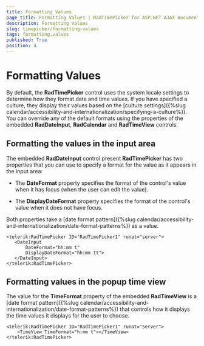 ```yaml
---
title: Formatting Values
page_title: Formatting Values | RadTimePicker for ASP.NET AJAX Documentation
description: Formatting Values
slug: timepicker/formatting-values
tags: formatting,values
published: True
position: 4
---
```


# Formatting Values



By default, the **RadTimePicker** control uses the system locale settings to determine how they format date and time values. If you have specified a culture, they display their values based on the [culture settings]({%slug calendar/accessibility-and-internationalization/specifying-a-culture%}). You can override any of the default formats using the properties of the embedded **RadDateInput**, **RadCalendar** and **RadTimeView** controls.

## Formatting the values in the input area

The embedded **RadDateInput** control present **RadTimePicker** has two properties that you can use to specify a format for the value as it appears in the input area:

* The **DateFormat** property specifies the format of the control's value when it has focus (when the user can edit the value).

* The **DisplayDateFormat** property specifies the format of the control's value when it does not have focus.

Both properties take a [date format pattern]({%slug calendar/accessibility-and-internationalization/date-format-patterns%}) as a value.

````ASPNET
<telerik:RadTimePicker ID="RadTimePicker1" runat="server">
   <DateInput
       DateFormat="hh:mm t"
       DisplayDateFormat="hh:mm tt">
   </DateInput>
</telerik:RadTimePicker>
````



## Formatting values in the popup time view

The value for the **TimeFormat** property of the embedded **RadTimeView** is a [date format pattern]({%slug calendar/accessibility-and-internationalization/date-format-patterns%}) that controls how it displays the time values it displays for the user to choose.

````ASPNET
<telerik:RadTimePicker ID="RadTimePicker1" runat="server">
    <TimeView TimeFormat="h:mm t"></TimeView>
</telerik:RadTimePicker>
````


